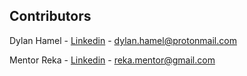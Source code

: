 ## Contributors

Dylan Hamel - [Linkedin](https://www.linkedin.com/in/dylan-hamel/) - <dylan.hamel@protonmail.com>

Mentor Reka - [Linkedin](https://www.linkedin.com/in/mentor-reka/) - reka.mentor@gmail.com

